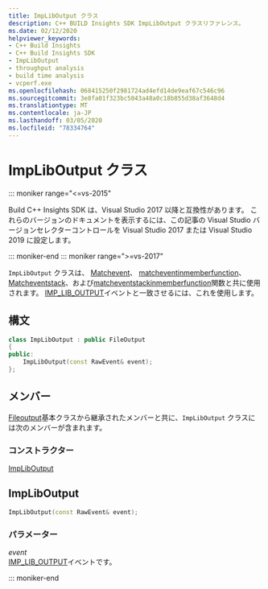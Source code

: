 ```yaml
---
title: ImpLibOutput クラス
description: C++ BUILD Insights SDK ImpLibOutput クラスリファレンス。
ms.date: 02/12/2020
helpviewer_keywords:
- C++ Build Insights
- C++ Build Insights SDK
- ImpLibOutput
- throughput analysis
- build time analysis
- vcperf.exe
ms.openlocfilehash: 068415250f2981724ad4efd14de9eaf67c546c96
ms.sourcegitcommit: 3e8fa01f323bc5043a48a0c18b855d38af3648d4
ms.translationtype: MT
ms.contentlocale: ja-JP
ms.lasthandoff: 03/05/2020
ms.locfileid: "78334764"
---
```

# <a name="impliboutput-class"></a>ImpLibOutput クラス

::: moniker range="<=vs-2015"

Build C++ Insights SDK は、Visual Studio 2017 以降と互換性があります。 これらのバージョンのドキュメントを表示するには、この記事の Visual Studio バージョンセレクターコントロールを Visual Studio 2017 または Visual Studio 2019 に設定します。

::: moniker-end
::: moniker range=">=vs-2017"

`ImpLibOutput` クラスは、 [Matchevent](../functions/match-event.md)、 [matcheventinmemberfunction](../functions/match-event-in-member-function.md)、 [Matcheventstack](../functions/match-event-stack.md)、および[matcheventstackinmemberfunction](../functions/match-event-stack-in-member-function.md)関数と共に使用されます。 [IMP_LIB_OUTPUT](../event-table.md#imp-lib-output)イベントと一致させるには、これを使用します。

## <a name="syntax"></a>構文

```cpp
class ImpLibOutput : public FileOutput
{
public:
    ImpLibOutput(const RawEvent& event);
};
```

## <a name="members"></a>メンバー

[Fileoutput](file-output.md)基本クラスから継承されたメンバーと共に、`ImpLibOutput` クラスには次のメンバーが含まれます。

### <a name="constructors"></a>コンストラクター

[ImpLibOutput](#imp-lib-output)

## <a name="imp-lib-output"></a>ImpLibOutput

```cpp
ImpLibOutput(const RawEvent& event);
```

### <a name="parameters"></a>パラメーター

*event*\
[IMP_LIB_OUTPUT](../event-table.md#imp-lib-output)イベントです。

::: moniker-end
